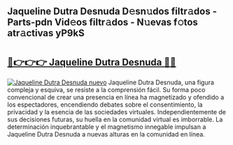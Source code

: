 ## Jaqueline Dutra Desnuda D𝚎sn𝚞dos filtr𝚊dos - Parts-pdn Vid𝚎os filtr𝚊dos - N𝚞evas f𝚘tos atr𝚊ctivas yP9kS

# <h2><a href="http://mba0puk.tromn.icu/?c=Jaqueline+Dutra+Desnuda">🔗👉👉👉 Jaqueline Dutra Desnuda 🔗🔗</a></h2>

[![Jaqueline Dutra Desnuda nuevo](https://i.imgur.com/pEAQMta.gif)](http://mba0puk.tromn.icu/?c=Jaqueline+Dutra+Desnuda)
Jaqueline Dutra Desnuda, una figura compleja y esquiva, se resiste a la comprensión fácil. Su forma poco convencional de crear una presencia en línea ha magnetizado y ofendido a los espectadores, encendiendo debates sobre el consentimiento, la privacidad y la esencia de las sociedades virtuales. Independientemente de sus decisiones futuras, su huella en la comunidad virtual es imborrable. La determinación inquebrantable y el magnetismo innegable impulsan a Jaqueline Dutra Desnuda a nuevas alturas en la comunidad en línea.

